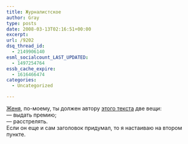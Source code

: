```yaml
---
title: Журналистское
author: Gray
type: posts
date: 2008-03-13T02:16:51+00:00
excerpt:
url: /9202
dsq_thread_id:
  - 2149906140
esml_socialcount_LAST_UPDATED:
  - 1497254764
essb_cache_expire:
  - 1616466474
categories:
  - Uncategorized

---
```








<a href="http://ace.kiev.ua/" target="_blank">Женя</a>, по-моему, ты должен автору <a href="http://itua.info/news/internet/13521.html" target="_blank">этого текста</a> две вещи:  
&#8212; выдать премию;  
&#8212; расстрелять.  
Если он еще и сам заголовок придумал, то я настаиваю на втором пункте.
